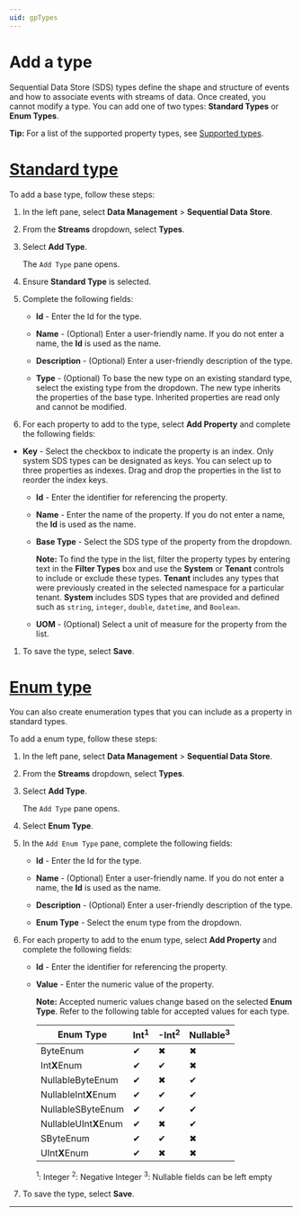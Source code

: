 ```yaml
---
uid: gpTypes
---
```


# Add a type

Sequential Data Store (SDS) types define the shape and structure of events and how to associate events with streams of data. Once created, you cannot modify a type. You can add one of two types: **Standard Types** or **Enum Types**.

**Tip:** For a list of the supported property types, see [Supported types](xref:sdsTypes#sdstypecode). 

# [Standard type](#tab/tabid-1)

To add a base type, follow these steps: 

1. In the left pane, select **Data Management** > **Sequential Data Store**.

1. From the **Streams** dropdown, select **Types**.

1. Select **Add Type**.

    The `Add Type` pane opens.

1. Ensure **Standard Type** is selected.

1. Complete the following fields:

    - **Id** - Enter the Id for the type.
    
    - **Name** - (Optional) Enter a user-friendly name. If you do not enter a name, the **Id** is used as the name.
    
    - **Description** - (Optional) Enter a user-friendly description of the type.
    
    - **Type** - (Optional) To base the new type on an existing standard type, select the existing type from the dropdown. The new type inherits the properties of the base type. Inherited properties are read only and cannot be modified.

1. For each property to add to the type, select **Add Property** and complete the following fields:
 
 - **Key** - Select the checkbox to indicate the property is an index. Only system SDS types can be designated as keys. You can select up to three properties as indexes. Drag and drop the properties in the list to reorder the index keys.
   
    - **Id** - Enter the identifier for referencing the property.
    
    - **Name** - Enter the name of the property. If you do not enter a name, the **Id** is used as the name. 
    
    - **Base Type** - Select the SDS type of the property from the dropdown.
    
        **Note:** To find the type in the list, filter the property types by entering text in the **Filter Types** box and use the **System** or **Tenant** controls to include or exclude these types. **Tenant** includes any types that were previously created in the selected namespace for a particular tenant. **System** includes SDS types that are provided and defined such as `string`, `integer`, `double`, `datetime`, and `Boolean`.
    
    - **UOM** - (Optional) Select a unit of measure for the property from the list. 
   
1. To save the type, select **Save**.

# [Enum type](#tab/tabid-2)

You can also create enumeration types that you can include as a property in standard types.

To add a enum type, follow these steps:

1. In the left pane, select **Data Management** > **Sequential Data Store**.

1. From the **Streams** dropdown, select **Types**.

1. Select **Add Type**.

    The `Add Type` pane opens.

1. Select **Enum Type**.

1. In the `Add Enum Type` pane, complete the following fields:

    - **Id** - Enter the Id for the type.
    
    - **Name** - (Optional) Enter a user-friendly name. If you do not enter a name, the **Id** is used as the name.
    
    - **Description** - (Optional) Enter a user-friendly description of the type.
    
    - **Enum Type** - Select the enum type from the dropdown.

1. For each property to add to the enum type, select **Add Property** and complete the following fields:
 
    - **Id** - Enter the identifier for referencing the property.
    
    - **Value** - Enter the numeric value of the property.

        **Note:** Accepted numeric values change based on the selected **Enum Type**. Refer to the following table for accepted values for each type.

        | Enum Type | Int<sup>1</sup> | -Int<sup>2</sup> | Nullable<sup>3</sup> |
        |--|--|--|--|
        | ByteEnum | ✔ | ✖ | ✖ |
        | Int**X**Enum | ✔ | ✔ | ✖ |
        | NullableByteEnum | ✔ | ✖ | ✔ |
        | NullableInt**X**Enum | ✔ | ✔ | ✔ |
        | NullableSByteEnum | ✔ | ✔ | ✔ |
        | NullableUInt**X**Enum | ✔ | ✖ | ✔ |
        | SByteEnum | ✔ | ✔ | ✖ |
        | UInt**X**Enum | ✔ | ✖ | ✖ |

        <sup>1</sup>: Integer
        <sup>2</sup>: Negative Integer 
        <sup>3</sup>: Nullable fields can be left empty
    
1. To save the type, select **Save**.

***